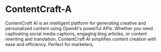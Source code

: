# ContentCraft-A
ContentCraft AI is an intelligent platform for generating creative and personalized content using OpenAI's powerful APIs. Whether you need captivating social media captions, engaging blog articles, or content rewriting and translation, ContentCraft AI simplifies content creation with ease and efficiency. Perfect for marketers, 
